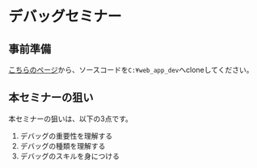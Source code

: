﻿# デバッグセミナー

## 事前準備

[こちらのページ](https://classroom.github.com/a/TogPoyKV)から、ソースコードを`C:¥web_app_dev`へcloneしてください。

## 本セミナーの狙い

本セミナーの狙いは、以下の3点です。

1. デバッグの重要性を理解する
2. デバッグの種類を理解する
3. デバッグのスキルを身につける
  